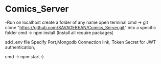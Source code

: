 # Comics_Server
-Run on localhost
  create a folder of any name
  open terminal
  cmd -> git clone "https://github.com/SAVAGEBEAN/Comics_Server.git" into a specific folder
  cmd -> npm install (Install all require packages)
  
  add .env file
  Specify Port,Mongodb Connection link, Token Secret for JWT authentication,
  
  cmd -> npm start
  :)
